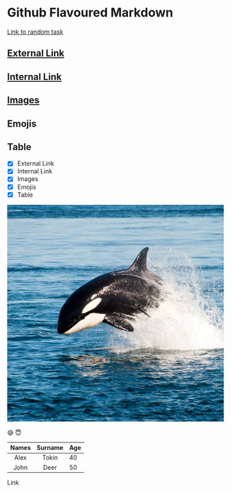 # Github Flavoured Markdown



[Link to random task](#R)

## [External Link](https://help.github.com/en) 
## [Internal Link](./images/0408-2-orcas.jpg)
## [Images](./images/) 
## Emojis
## Table




- [x] External Link
- [x] Internal Link
- [x] Images
- [x] Emojis
- [x] Table

![Orca](./images/2000.jpg)

😅 😇

|Names|Surname|Age|
|:--:|:--:|:--|
|Alex|Tokin|40|
|John|Deer|50|


<a id="R">Link</a>
















